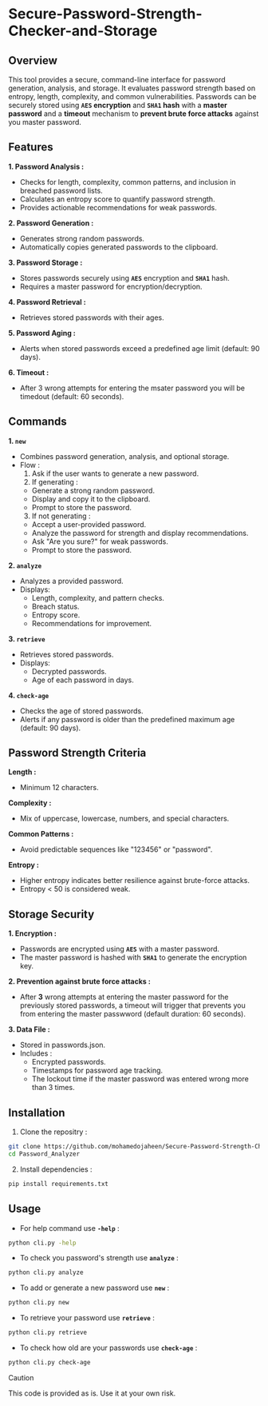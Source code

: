 # Secure-Password-Strength-Checker-and-Storage
## Overview

This tool provides a secure, command-line interface for password generation, analysis, and storage. It evaluates password strength based on entropy, length, complexity, and common vulnerabilities. Passwords can be securely stored using **``AES`` encryption** and **``SHA1`` hash** with a **master password** and a **timeout** mechanism to **prevent brute force attacks** against you master password.

## Features

**1. Password Analysis :**

  - Checks for length, complexity, common patterns, and inclusion in breached password lists.
  - Calculates an entropy score to quantify password strength.
  - Provides actionable recommendations for weak passwords.


**2. Password Generation :**

  - Generates strong random passwords.
  - Automatically copies generated passwords to the clipboard.


**3. Password Storage :**

  - Stores passwords securely using **``AES``** encryption and **``SHA1``** hash.
  - Requires a master password for encryption/decryption.


**4. Password Retrieval :**

  - Retrieves stored passwords with their ages.


**5. Password Aging :**

  - Alerts when stored passwords exceed a predefined age limit (default: 90 days).

**6. Timeout :**

  - After 3 wrong attempts for entering the msater password you will be timedout (default: 60 seconds).



## Commands

**1. ``new``**
  - Combines password generation, analysis, and optional storage.
  - Flow :
    1. Ask if the user wants to generate a new password.
    2. If generating :
      - Generate a strong random password.
      - Display and copy it to the clipboard.
      - Prompt to store the password.
    3. If not generating :
      - Accept a user-provided password.
      - Analyze the password for strength and display recommendations.
      - Ask "Are you sure?" for weak passwords.
      - Prompt to store the password.

**2. ``analyze``**
  - Analyzes a provided password.
  - Displays:
    - Length, complexity, and pattern checks.
    - Breach status.
    - Entropy score.
    - Recommendations for improvement.

**3. ``retrieve``**
  - Retrieves stored passwords.
  - Displays:
    - Decrypted passwords.
    - Age of each password in days.

**4. ``check-age``**
  - Checks the age of stored passwords.
  - Alerts if any password is older than the predefined maximum age (default: 90 days).


## Password Strength Criteria

**Length :**
  - Minimum 12 characters.

**Complexity :**
  - Mix of uppercase, lowercase, numbers, and special characters.

**Common Patterns :**
  - Avoid predictable sequences like "123456" or "password".

**Entropy :**
  - Higher entropy indicates better resilience against brute-force attacks.
  - Entropy < 50 is considered weak.


## Storage Security

**1. Encryption :**
  - Passwords are encrypted using **``AES``** with a master password.
  - The master password is hashed with **``SHA1``** to generate the encryption key.

**2. Prevention against brute force attacks :**
  - After **3** wrong attempts at entering the master password for the previously stored passwords, a timeout will trigger that prevents you from entering the master passwword (default duration: 60 seconds).  

**3. Data File :**
  - Stored in passwords.json.
  - Includes :
    - Encrypted passwords.
    - Timestamps for password age tracking.
    - The lockout time if the master password was entered wrong more than 3 times.

## Installation

1. Clone the repositry :
```bash
git clone https://github.com/mohamedojaheen/Secure-Password-Strength-Checker-and-Storage.git
cd Password_Analyzer
```

2. Install dependencies :
```bash
pip install requirements.txt
```

## Usage

- For help command use **``-help``** :
```bash
python cli.py -help
```

- To check you password's strength use **``analyze``** :
```bash
python cli.py analyze
```

- To add or generate a new password use **``new``** :
```bash
python cli.py new
```

- To retrieve your password use **``retrieve``** :
```bash
python cli.py retrieve
```

- To check how old are your passwords use **``check-age``** :
```bash
python cli.py check-age
```


> [!CAUTION]
> This code is provided as is. Use it at your own risk.
